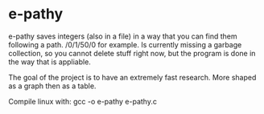 # e-pathy
e-pathy saves integers (also in a file) in a way that you can find them following a path. /0/1/50/0 for example.
Is currently missing a garbage collection, so you cannot delete stuff right now, but the program is done in the way that is appliable.

The goal of the project is to have an extremely fast research. More shaped as a graph then as a table.

Compile linux with:
gcc -o e-pathy e-pathy.c
